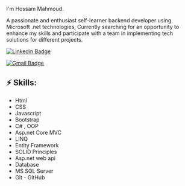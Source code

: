 I'm Hossam Mahmoud.

A passionate and enthusiast self-learner backend developer using Microsoft .net technologies, Currently searching for an opportunity to enhance my skills and participate with a team in implementing tech solutions for different projects.


[![Linkedin Badge](https://img.shields.io/badge/-LinkedIn-blue?style=flat-square&logo=Linkedin&logoColor=white&link=https://www.linkedin.com/in/hossam-mahmod-738591225)]([https://www.linkedin.com/in/hossam-mahmod-738591225/])


[![Gmail Badge](https://img.shields.io/badge/-Gmail-d14836?style=flat-square&logo=Gmail&logoColor=white&link=mail@hossam.eladham123@gmail.com)](mailto:mail@hossam.eladham123@gmail.com)

## ⚡ Skills:
- Html
- CSS
- Javascript
- Bootstrap
- C# , OOP
- Asp.net Core MVC
- LINQ
- Entity Framework
- SOLID Principles
- Asp.net web api
- Database
- MS SQL Server
- Git - GitHub
